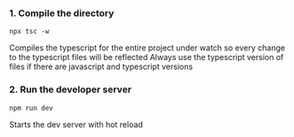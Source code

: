 ### 1. Compile the directory

```
npx tsc -w
```

Compiles the typescript for the entire project under watch so every change to the typescript files will be reflected
Always use the typescript version of files if there are javascript and typescript versions

### 2. Run the developer server

```
npm run dev
```

Starts the dev server with hot reload
